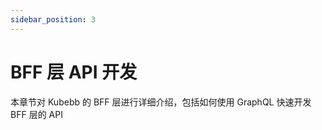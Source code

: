 ```yaml
---
sidebar_position: 3
---
```


# BFF 层 API 开发

本章节对 Kubebb 的 BFF 层进行详细介绍，包括如何使用 GraphQL 快速开发 BFF 层的 API
